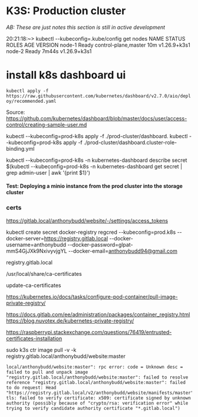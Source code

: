 # K3S: Production cluster

_AB: These are just notes this section is still in active development_


20:21:18:~> kubectl --kubeconfig=.kube/config get nodes 
NAME     STATUS   ROLES                  AGE     VERSION
node-1   Ready    control-plane,master   10m     v1.26.9+k3s1
node-2   Ready    <none>                 7m44s   v1.26.9+k3s1

# install k8s dashboard ui
`kubectl apply -f https://raw.githubusercontent.com/kubernetes/dashboard/v2.7.0/aio/deploy/recommended.yaml`

Source: https://github.com/kubernetes/dashboard/blob/master/docs/user/access-control/creating-sample-user.md

kubectl --kubeconfig=prod-k8s apply -f ./prod-cluster/dashboard.
kubectl --kubeconfig=prod-k8s apply -f ./prod-cluster/dashboard.cluster-role-binding.yml

kubectl --kubeconfig=prod-k8s -n kubernetes-dashboard describe secret $(kubectl --kubeconfig=prod-k8s -n kubernetes-dashboard get secret | grep admin-user | awk '{print $1}')


#### Test: Deploying a minio instance from the prod cluster into the storage cluster


### certs

https://gitlab.local/anthonybudd/website/-/settings/access_tokens


kubectl create secret docker-registry regcred --kubeconfig=prod.k8s --docker-server=https://registry.gitlab.local --docker-username=anthonybudd --docker-password=glpat-mmS4GjJXk9NxivyvjgYL --docker-email=anthonybudd94@gmail.com


registry.gitlab.local

/usr/local/share/ca-certificates

update-ca-certificates



https://kubernetes.io/docs/tasks/configure-pod-container/pull-image-private-registry/

https://docs.gitlab.com/ee/administration/packages/container_registry.html
https://blog.nuvotex.de/kubernetes-private-registry/

https://raspberrypi.stackexchange.com/questions/76419/entrusted-certificates-installation


sudo k3s ctr image pull -v -k registry.gitlab.local/anthonybudd/website:master


```
local/anthonybudd/website:master": rpc error: code = Unknown desc = failed to pull and unpack image "registry.gitlab.local/anthonybudd/website:master": failed to resolve reference "registry.gitlab.local/anthonybudd/website:master": failed to do request: Head "https://registry.gitlab.local/v2/anthonybudd/website/manifests/master": tls: failed to verify certificate: x509: certificate signed by unknown authority (possibly because of "crypto/rsa: verification error" while trying to verify candidate authority certificate "*.gitlab.local")
```